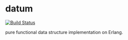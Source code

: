 # datum

[![Build Status](https://secure.travis-ci.org/fogfish/datum.svg?branch=master)](http://travis-ci.org/fogfish/datum)

pure functional data structure implementation on Erlang. 


